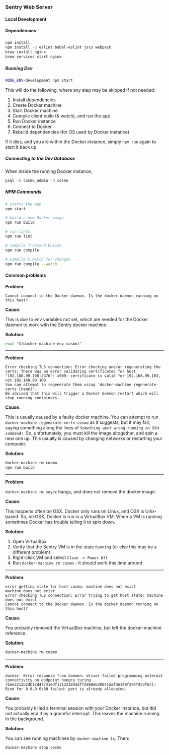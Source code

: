 ### Sentry Web Server

#### Local Development

##### Dependencies

```bash
npm install
npm install -g eslint babel-eslint jscs webpack
brew install nginx
brew services start nginx
```
##### Running Dev

```bash
NODE_ENV=development npm start
```

This will do the following, where any step may be skipped if not needed:

1. Install dependencies
2. Create Docker machine
3. Start Docker machine
4. Compile client build (& watch), and run the app
5. Run Docker instance
6. Connect to Docker
7. Rebuild dependencies (for OS used by Docker instance)

If it dies, and you are within the Docker instance, simply `npm run` again to start it back up.

##### Connecting to the Dev Database

When inside the running Docker instance,

```bash
psql -U cosmo_admin -d cosmo
```

##### NPM Commands

```bash
# starts the app
npm start

# build a new Docker image
npm run build

# run lints
npm run lint

# compile frontend builds
npm run compile

# compile & watch for changes
npm run compile --watch
```

#### Common problems

**Problem**:

```
Cannot connect to the Docker daemon. Is the docker daemon running on this host?
```

**Cause**:

This is due to env variables not set, which are needed for the Docker daemon to work with the Sentry docker machine.

**Solution**:

```bash
eval "$(docker-machine env cosmo)"
```

---

**Problem**:

```
Error checking TLS connection: Error checking and/or regenerating the certs: There was an error validating certificates for host "192.168.99.100:2376": x509: certificate is valid for 192.168.99.103, not 192.168.99.100
You can attempt to regenerate them using 'docker-machine regenerate-certs [name]'.
Be advised that this will trigger a Docker daemon restart which will stop running containers.
```

**Cause**:

This is usually caused by a faulty docker machine. You can attempt to run `docker-machine regenerate-certs cosmo` as it suggests, but it may fail, saying something along the lines of `Something went wrong running an SSH command!`. So, unfortunately, you must kill the image altogether, and spin a new one up. This usually is caused by changing networks or restarting your computer.

**Solution**:

```bash
docker-machine rm cosmo
npm run build
```

---

**Problem**:

`docker-machine rm soync` hangs, and does not remove the docker image.

**Cause**:

This happens often on OSX. Docker only runs on Linux, and OSX is Unix-based. So, on OSX, Docker is run in a VirtualBox VM. When a VM is running sometimes Docker has trouble telling it to spin down.

**Solution**:

1. Open VirtualBox
2. Verify that the Sentry VM is in the state `Running` (or else this may be a different problem)
3. Right-click VM and select `Close -> Power Off`
4. Run `docker-machine rm cosmo` - it should work this time around

---

**Problem**:

```
error getting state for host cosmo: machine does not exist
machine does not exist
Error checking TLS connection: Error trying to get host state: machine does not exist
Cannot connect to the Docker daemon. Is the docker daemon running on this host?
```

**Cause**:

You probably removed the VirtualBox machine, but left the docker-machine reference.

**Solution**:

```bash
docker-machine rm cosmo
```

---

**Problem**:

`docker: Error response from daemon: driver failed programming external connectivity on endpoint hungry_turing (bae2212b2db12d47731edf13122104adff2868eb28041aafde148f294f433f6c): Bind for 0.0.0.0:80 failed: port is already allocated.`

**Cause**:

You probably killed a terminal session with your Docker instance, but did not actually end it by a graceful interrupt. This leaves the machine running in the background.

**Solution**:

You can see running machines by `docker-machine ls`. Then:

`docker-machine stop cosmo`
